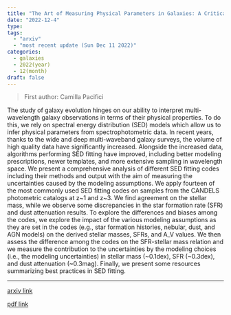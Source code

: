 ```yaml
---
title: "The Art of Measuring Physical Parameters in Galaxies: A Critical Assessment of Spectral Energy Distribution Fitting Techniques"
date: "2022-12-4"
type:
tags:
  - "arxiv"
  - "most recent update (Sun Dec 11 2022)"
categories:
  - galaxies
  - 2022(year)
  - 12(month)
draft: false
---
```


> First author: Camilla Pacifici

 The study of galaxy evolution hinges on our ability to interpret
multi-wavelength galaxy observations in terms of their physical properties. To
do this, we rely on spectral energy distribution (SED) models which allow us to
infer physical parameters from spectrophotometric data. In recent years, thanks
to the wide and deep multi-waveband galaxy surveys, the volume of high quality
data have significantly increased. Alongside the increased data, algorithms
performing SED fitting have improved, including better modeling prescriptions,
newer templates, and more extensive sampling in wavelength space. We present a
comprehensive analysis of different SED fitting codes including their methods
and output with the aim of measuring the uncertainties caused by the modeling
assumptions. We apply fourteen of the most commonly used SED fitting codes on
samples from the CANDELS photometric catalogs at z~1 and z~3. We find agreement
on the stellar mass, while we observe some discrepancies in the star formation
rate (SFR) and dust attenuation results. To explore the differences and biases
among the codes, we explore the impact of the various modeling assumptions as
they are set in the codes (e.g., star formation histories, nebular, dust, and
AGN models) on the derived stellar masses, SFRs, and A_V values. We then assess
the difference among the codes on the SFR-stellar mass relation and we measure
the contribution to the uncertainties by the modeling choices (i.e., the
modeling uncertainties) in stellar mass (~0.1dex), SFR (~0.3dex), and dust
attenuation (~0.3mag). Finally, we present some resources summarizing best
practices in SED fitting.

---
[arxiv link](http://arxiv.org/abs/2212.01915v1)

[pdf link](http://arxiv.org/pdf/2212.01915v1)